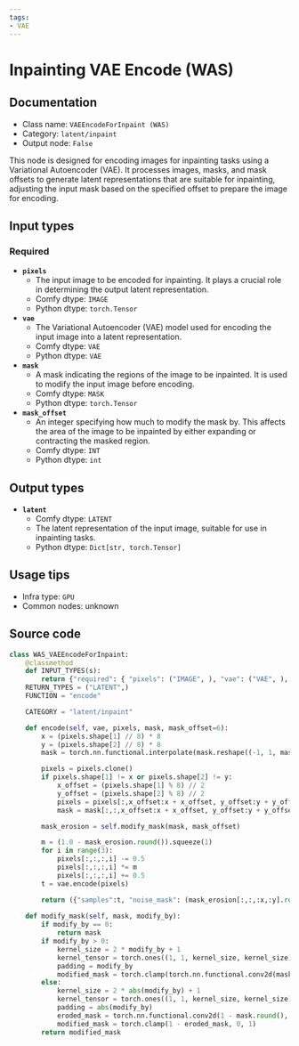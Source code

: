 ```yaml
---
tags:
- VAE
---
```


# Inpainting VAE Encode (WAS)
## Documentation
- Class name: `VAEEncodeForInpaint (WAS)`
- Category: `latent/inpaint`
- Output node: `False`

This node is designed for encoding images for inpainting tasks using a Variational Autoencoder (VAE). It processes images, masks, and mask offsets to generate latent representations that are suitable for inpainting, adjusting the input mask based on the specified offset to prepare the image for encoding.
## Input types
### Required
- **`pixels`**
    - The input image to be encoded for inpainting. It plays a crucial role in determining the output latent representation.
    - Comfy dtype: `IMAGE`
    - Python dtype: `torch.Tensor`
- **`vae`**
    - The Variational Autoencoder (VAE) model used for encoding the input image into a latent representation.
    - Comfy dtype: `VAE`
    - Python dtype: `VAE`
- **`mask`**
    - A mask indicating the regions of the image to be inpainted. It is used to modify the input image before encoding.
    - Comfy dtype: `MASK`
    - Python dtype: `torch.Tensor`
- **`mask_offset`**
    - An integer specifying how much to modify the mask by. This affects the area of the image to be inpainted by either expanding or contracting the masked region.
    - Comfy dtype: `INT`
    - Python dtype: `int`
## Output types
- **`latent`**
    - Comfy dtype: `LATENT`
    - The latent representation of the input image, suitable for use in inpainting tasks.
    - Python dtype: `Dict[str, torch.Tensor]`
## Usage tips
- Infra type: `GPU`
- Common nodes: unknown


## Source code
```python
class WAS_VAEEncodeForInpaint:
    @classmethod
    def INPUT_TYPES(s):
        return {"required": { "pixels": ("IMAGE", ), "vae": ("VAE", ), "mask": ("MASK", ), "mask_offset": ("INT", {"default": 6, "min": -128, "max": 128, "step": 1}),}}
    RETURN_TYPES = ("LATENT",)
    FUNCTION = "encode"

    CATEGORY = "latent/inpaint"

    def encode(self, vae, pixels, mask, mask_offset=6):
        x = (pixels.shape[1] // 8) * 8
        y = (pixels.shape[2] // 8) * 8
        mask = torch.nn.functional.interpolate(mask.reshape((-1, 1, mask.shape[-2], mask.shape[-1])), size=(pixels.shape[1], pixels.shape[2]), mode="bilinear")

        pixels = pixels.clone()
        if pixels.shape[1] != x or pixels.shape[2] != y:
            x_offset = (pixels.shape[1] % 8) // 2
            y_offset = (pixels.shape[2] % 8) // 2
            pixels = pixels[:,x_offset:x + x_offset, y_offset:y + y_offset,:]
            mask = mask[:,:,x_offset:x + x_offset, y_offset:y + y_offset]

        mask_erosion = self.modify_mask(mask, mask_offset)

        m = (1.0 - mask_erosion.round()).squeeze(1)
        for i in range(3):
            pixels[:,:,:,i] -= 0.5
            pixels[:,:,:,i] *= m
            pixels[:,:,:,i] += 0.5
        t = vae.encode(pixels)

        return ({"samples":t, "noise_mask": (mask_erosion[:,:,:x,:y].round())}, )
        
    def modify_mask(self, mask, modify_by):
        if modify_by == 0:
            return mask
        if modify_by > 0:
            kernel_size = 2 * modify_by + 1
            kernel_tensor = torch.ones((1, 1, kernel_size, kernel_size))
            padding = modify_by
            modified_mask = torch.clamp(torch.nn.functional.conv2d(mask.round(), kernel_tensor, padding=padding), 0, 1)
        else:
            kernel_size = 2 * abs(modify_by) + 1
            kernel_tensor = torch.ones((1, 1, kernel_size, kernel_size))
            padding = abs(modify_by)
            eroded_mask = torch.nn.functional.conv2d(1 - mask.round(), kernel_tensor, padding=padding)
            modified_mask = torch.clamp(1 - eroded_mask, 0, 1)
        return modified_mask

```
